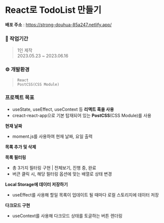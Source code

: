 # React로 TodoList 만들기
**배포 주소** : https://strong-douhua-85a247.netlify.app/ <br />

### 💼 작업기간
> 1인 제작 <br/>
  2023.05.23 ~ 2023.06.16
  
### ⚙ 개발환경
> `React` <br/>
  `PostCSS(CSS Module)`

### 프로젝트 목표
- useState, useEffect, useContext 등 **리액트 훅을 사용**
- creact-react-app으로 기본 탑재되어 있는 **PostCSS**(CSS Module)를 사용
  
**현재 날짜**
- moment.js를 사용하여 현재 날짜, 요일 출력
  
**목록 추가 및 삭제**

**목록 필터링**
  - 총 3가지 필터링 구현  |  전체보기, 진행 중, 완료
  - 버큰 클릭 시, 해당 필터링 옵션에 맞는 배열로 상태 변경
  
**Local Storage에 데이터 저장하기**
- useEffect를 사용해 할일 목록이 업데이트 될 때마다 로컬 스토리지에 데이터 저장

**다크모드 구현**
  - useContext를 사용해 다크모드 상태를 토글하는 버튼 렌더링
